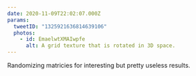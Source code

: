 ```yaml
---
date: 2020-11-09T22:02:07.000Z
params:
  tweetID: "1325921636814639106"
  photos:
    - id: EmaelwtXMAIwpfe
      alt: A grid texture that is rotated in 3D space.
---
```


Randomizing matricies for interesting but pretty useless results.
